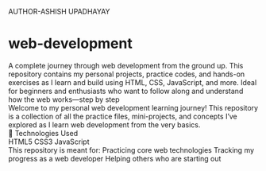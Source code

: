 AUTHOR-ASHISH UPADHAYAY
# web-development
A complete journey through web development from the ground up. This repository contains my personal projects, practice codes, and hands-on exercises as I learn and build using HTML, CSS, JavaScript, and more. Ideal for beginners and enthusiasts who want to follow along and understand how the web works—step by step<br>
Welcome to my personal web development learning journey! This repository is a collection of all the practice files, mini-projects, and concepts I’ve explored as I learn web development from the very basics.<br>
🔧 Technologies Used<br>
HTML5
CSS3
JavaScript<br>
This repository is meant for:
Practicing core web technologies
Tracking my progress as a web developer
Helping others who are starting out

